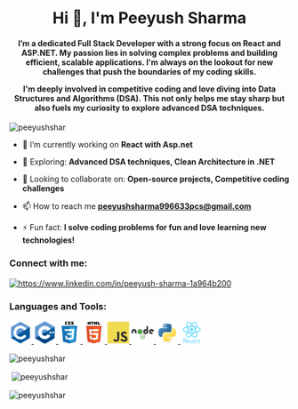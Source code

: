 <h1 align="center">Hi 👋, I'm Peeyush Sharma</h1>
<h4 align="center">I’m a dedicated Full Stack Developer with a strong focus on React and ASP.NET. My passion lies in solving complex problems and building efficient, scalable applications. I'm always on the lookout for new challenges that push the boundaries of my coding skills.

I'm deeply involved in competitive coding and love diving into Data Structures and Algorithms (DSA). This not only helps me stay sharp but also fuels my curiosity to explore advanced DSA techniques.</h4>

<p align="left"> <img src="https://komarev.com/ghpvc/?username=peeyushshar&label=Profile%20views&color=0e75b6&style=flat" alt="peeyushshar" /> </p>

- 🔭 I’m currently working on **React with Asp.net**

- 🌱 Exploring: **Advanced DSA techniques, Clean Architecture in .NET**

- 👯 Looking to collaborate on: **Open-source projects, Competitive coding challenges**

- 📫 How to reach me **peeyushsharma996633pcs@gmail.com**

- ⚡ Fun fact: **I solve coding problems for fun and love learning new technologies!**

<h3 align="left">Connect with me:</h3>
<p align="left">
<a href="https://linkedin.com/in/https://www.linkedin.com/in/peeyush-sharma-1a964b200" target="blank"><img align="center" src="https://raw.githubusercontent.com/rahuldkjain/github-profile-readme-generator/master/src/images/icons/Social/linked-in-alt.svg" alt="https://www.linkedin.com/in/peeyush-sharma-1a964b200" height="30" width="40" /></a>
</p>

<h3 align="left">Languages and Tools:</h3>
<p align="left"> <a href="https://www.cprogramming.com/" target="_blank" rel="noreferrer"> <img src="https://raw.githubusercontent.com/devicons/devicon/master/icons/c/c-original.svg" alt="c" width="40" height="40"/> </a> <a href="https://www.w3schools.com/cpp/" target="_blank" rel="noreferrer"> <img src="https://raw.githubusercontent.com/devicons/devicon/master/icons/cplusplus/cplusplus-original.svg" alt="cplusplus" width="40" height="40"/> </a> <a href="https://www.w3schools.com/css/" target="_blank" rel="noreferrer"> <img src="https://raw.githubusercontent.com/devicons/devicon/master/icons/css3/css3-original-wordmark.svg" alt="css3" width="40" height="40"/> </a> <a href="https://www.w3.org/html/" target="_blank" rel="noreferrer"> <img src="https://raw.githubusercontent.com/devicons/devicon/master/icons/html5/html5-original-wordmark.svg" alt="html5" width="40" height="40"/> </a> <a href="https://developer.mozilla.org/en-US/docs/Web/JavaScript" target="_blank" rel="noreferrer"> <img src="https://raw.githubusercontent.com/devicons/devicon/master/icons/javascript/javascript-original.svg" alt="javascript" width="40" height="40"/> </a> <a href="https://nodejs.org" target="_blank" rel="noreferrer"> <img src="https://raw.githubusercontent.com/devicons/devicon/master/icons/nodejs/nodejs-original-wordmark.svg" alt="nodejs" width="40" height="40"/> </a> <a href="https://www.python.org" target="_blank" rel="noreferrer"> <img src="https://raw.githubusercontent.com/devicons/devicon/master/icons/python/python-original.svg" alt="python" width="40" height="40"/> </a> <a href="https://reactjs.org/" target="_blank" rel="noreferrer"> <img src="https://raw.githubusercontent.com/devicons/devicon/master/icons/react/react-original-wordmark.svg" alt="react" width="40" height="40"/> </a> </p>

<p><img align="center" src="https://github-readme-stats.vercel.app/api/top-langs?username=peeyushshar&show_icons=true&locale=en&layout=compact" alt="peeyushshar" /></p>

<p>&nbsp;<img align="center" src="https://github-readme-stats.vercel.app/api?username=peeyushshar&show_icons=true&locale=en" alt="peeyushshar" /></p>

<p><img align="center" src="https://github-readme-streak-stats.herokuapp.com/?user=peeyushshar&" alt="peeyushshar" /></p>


